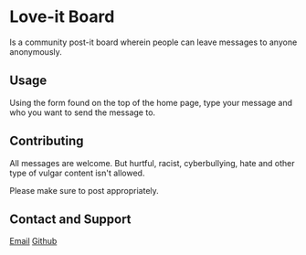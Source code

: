 # Love-it Board

Is a community post-it board wherein people can leave messages to anyone anonymously.

## Usage
Using the form found on the top of the home page, type your message and who you want to send the message to.


## Contributing

All messages are welcome. But hurtful, racist, cyberbullying, hate and other type of vulgar content isn't allowed.

Please make sure to post appropriately.

## Contact and Support
[Email](mailto:leeyow72@gmail.com)
[Github](https://github.com/leeyoww)
